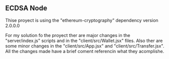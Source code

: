 ## ECDSA Node

Thise proyect is using the "ethereum-cryptography" dependency version 2.0.0.0

For my solution fo the proyect ther are major changes in the "server/index.js" scripts and in the "client/src/Wallet.jsx" files. Also ther are some minor changes in the "client/src/App.jsx" and "client/src/Transfer.jsx". All the changes made have a brief coment referencin what they acomplishe.
